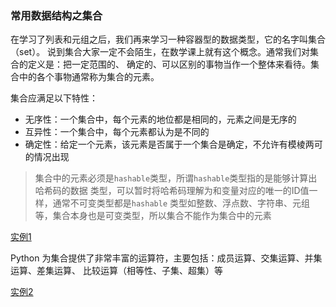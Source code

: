 

### 常用数据结构之集合

在学习了列表和元组之后，我们再来学习一种容器型的数据类型，它的名字叫集合（set）。
说到集合大家一定不会陌生，在数学课上就有这个概念。通常我们对集合的定义是：把一定范围的、
确定的、可以区别的事物当作一个整体来看待。集合中的各个事物通常称为集合的元素。

集合应满足以下特性：

- 无序性：一个集合中，每个元素的地位都是相同的，元素之间是无序的
- 互异性：一个集合中，每个元素都认为是不同的
- 确定性：给定一个元素，该元素是否属于一个集合是确定，不允许有模棱两可的情况出现

> 集合中的元素必须是`hashable`类型，所谓`hashable`类型指的是能够计算出哈希码的数据
> 类型，可以暂时将哈希码理解为和变量对应的唯一的ID值一样，通常不可变类型都是`hashable`
> 类型如整数、浮点数、字符串、元组等，集合本身也是可变类型，所以集合不能作为集合中的元素

[实例1](./pya.py)


Python 为集合提供了非常丰富的运算符，主要包括：成员运算、交集运算、并集运算、差集运算、
比较运算（相等性、子集、超集）等

[实例2](./pyb.py)
